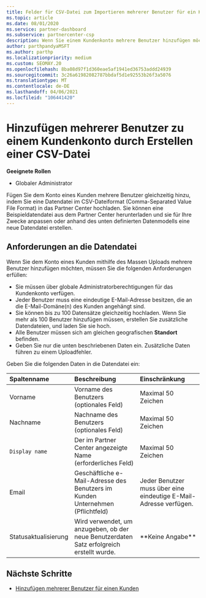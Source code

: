 ```yaml
---
title: Felder für CSV-Datei zum Importieren mehrerer Benutzer für ein Kundenkonto
ms.topic: article
ms.date: 08/01/2020
ms.service: partner-dashboard
ms.subservice: partnercenter-csp
description: Wenn Sie einem Kundenkonto mehrere Benutzer hinzufügen möchten, erstellen Sie eine Datei mit Komma getrennten Werten (CSV-Datei) mit entsprechenden Feldern.
author: parthpandyaMSFT
ms.author: parthp
ms.localizationpriority: medium
ms.custom: SEOMAY.20
ms.openlocfilehash: 8ba08d97f1d360eae5af1941ed36753addd24939
ms.sourcegitcommit: 3c26a61982082787bbdaf5d1e92553b26f3a5076
ms.translationtype: MT
ms.contentlocale: de-DE
ms.lasthandoff: 04/06/2021
ms.locfileid: "106441420"
---
```

# <a name="add-multiple-users-to-a-customer-account-by-creating-a-csv-file"></a>Hinzufügen mehrerer Benutzer zu einem Kundenkonto durch Erstellen einer CSV-Datei

**Geeignete Rollen**

- Globaler Administrator

Fügen Sie dem Konto eines Kunden mehrere Benutzer gleichzeitig hinzu, indem Sie eine Datendatei im CSV-Dateiformat (Comma-Separated Value File Format) in das Partner Center hochladen. Sie können eine Beispieldatendatei aus dem Partner Center herunterladen und sie für Ihre Zwecke anpassen oder anhand des unten definierten Datenmodells eine neue Datendatei erstellen.

## <a name="data-file-requirements"></a><a href="" id="creatingtheimportcsvfile"></a>Anforderungen an die Datendatei

Wenn Sie dem Konto eines Kunden mithilfe des Massen Uploads mehrere Benutzer hinzufügen möchten, müssen Sie die folgenden Anforderungen erfüllen:

- Sie müssen über globale Administratorberechtigungen für das Kundenkonto verfügen.
- Jeder Benutzer muss eine eindeutige E-Mail-Adresse besitzen, die an die E-Mail-Domäne(n) des Kunden angehängt sind.
- Sie können bis zu 100 Datensätze gleichzeitig hochladen. Wenn Sie mehr als 100 Benutzer hinzufügen müssen, erstellen Sie zusätzliche Datendateien, und laden Sie sie hoch.
- Alle Benutzer müssen sich am gleichen geografischen **Standort** befinden.
- Geben Sie nur die unten beschriebenen Daten ein. Zusätzliche Daten führen zu einem Uploadfehler.

Geben Sie die folgenden Daten in die Datendatei ein:

| **Spaltenname** | **Beschreibung**  | **Einschränkung**  |
|:-------- |:------  |:----- |
| Vorname  | Vorname des Benutzers (optionales Feld)  | Maximal 50 Zeichen  |
| Nachname  | Nachname des Benutzers (optionales Feld)  | Maximal 50 Zeichen  |
| `Display name`    | Der im Partner Center angezeigte Name (erforderliches Feld)                            | Maximal 50 Zeichen                         |
| Email   | Geschäftliche e-Mail-Adresse des Benutzers im Kunden Unternehmen (Pflichtfeld)           | Jeder Benutzer muss über eine eindeutige E-Mail-Adresse verfügen. |
| Statusaktualisierung   | Wird verwendet, um anzugeben, ob der neue Benutzerdaten Satz erfolgreich erstellt wurde. | \*\*Keine Angabe\*\*                        |

## <a name="next-steps"></a>Nächste Schritte

- [Hinzufügen mehrerer Benutzer für einen Kunden](adding-multiple-users-to-a-customer-account.md)